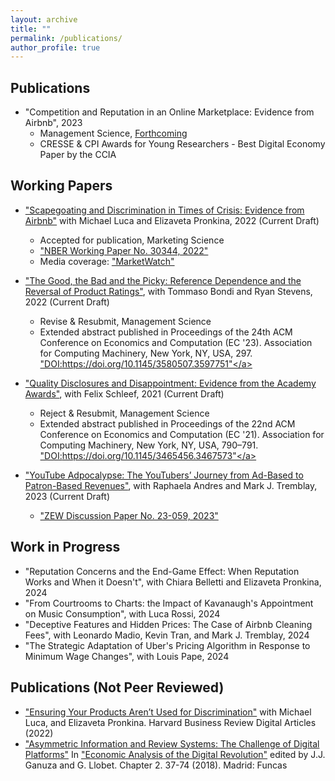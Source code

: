 ```yaml
---
layout: archive
title: ""
permalink: /publications/
author_profile: true
---
```


Publications
-----

* "Competition and Reputation in an Online Marketplace: Evidence from Airbnb", 2023
  * Management Science, <a href="https://doi.org/10.1287/mnsc.2023.4758">Forthcoming</a>
  * CRESSE & CPI Awards for Young Researchers - Best Digital Economy Paper by the CCIA

Working Papers
-----

* <a href="https://www.hbs.edu/ris/Publication%20Files/23-012_f4fa5a45-f77f-4f81-b7cb-3b664847e418.pdf">"Scapegoating and Discrimination in Times of Crisis: Evidence from Airbnb"</a> with Michael Luca and Elizaveta Pronkina, 2022 (Current Draft)
  * Accepted for publication, Marketing Science
  * <a href="https://www.nber.org/papers/w30344">"NBER Working Paper No. 30344, 2022"</a>
  * Media coverage: <a href="https://www.marketwatch.com/amp/story/scapegoating-minority-groups-can-shape-markets-asian-american-airbnb-hosts-saw-a-marked-decline-in-bookings-during-the-pandemic-11660576384">"MarketWatch"</a>
  
* <a href="https://drive.google.com/file/d/19QE6xjBOItAZtUKTl-KOintu25G2InT1/view?usp=sharing">"The Good, the Bad and the Picky: Reference Dependence and the Reversal of Product Ratings"</a>, with Tommaso Bondi and Ryan Stevens, 2022 (Current Draft)
  * Revise & Resubmit, Management Science
  * Extended abstract published in Proceedings of the 24th ACM Conference on Economics and Computation (EC '23). Association for Computing Machinery, New York, NY, USA, 297. <a href="https://dl.acm.org/doi/10.1145/3580507.3597751">"DOI:https://doi.org/10.1145/3580507.3597751"</a>

* <a href="https://drive.google.com/file/d/1z8eyrGw-Rm0RjXAGmq4XIit1ZNORIFbo/view?usp=sharing">"Quality Disclosures and Disappointment: Evidence from the Academy Awards"</a>, with Felix Schleef, 2021 (Current Draft)
  * Reject & Resubmit, Management Science
  * Extended abstract published in Proceedings of the 22nd ACM Conference on Economics and Computation (EC '21). Association for Computing Machinery, New York, NY, USA, 790–791. <a href="https://dl.acm.org/doi/10.1145/3465456.3467573">"DOI:https://doi.org/10.1145/3465456.3467573"</a>

* <a href="https://ftp.zew.de/pub/zew-docs/dp/dp23059.pdf">"YouTube Adpocalypse: The YouTubers’ Journey from Ad-Based to Patron-Based Revenues"</a>, with Raphaela Andres and Mark J. Tremblay, 2023 (Current Draft)
  * <a href="https://ftp.zew.de/pub/zew-docs/dp/dp23059.pdf">"ZEW Discussion Paper No. 23-059, 2023"</a> 

Work in Progress
-----

* "Reputation Concerns and the End-Game Effect: When Reputation Works and When it Doesn't", with Chiara Belletti and Elizaveta Pronkina, 2024 
* "From Courtrooms to Charts: the Impact of Kavanaugh's Appointment on Music Consumption", with Luca Rossi, 2024
* "Deceptive Features and Hidden Prices: The Case of Airbnb Cleaning Fees", with Leonardo Madio, Kevin Tran, and Mark J. Tremblay, 2024
* "The Strategic Adaptation of Uber's Pricing Algorithm in Response to Minimum Wage Changes", with Louis Pape, 2024


Publications (Not Peer Reviewed)
-----
 
* <a href="https://hbr.org/2022/10/ensuring-your-products-arent-used-for-discrimination">"Ensuring Your Products Aren’t Used for Discrimination"</a> with Michael Luca, and Elizaveta Pronkina. Harvard Business Review Digital Articles (2022)
* <a href="https://drive.google.com/file/d/11mwubDhEvnN0DAVWCe5qvBwYhbRIYLF1/view">"Asymmetric Information and Review Systems: The Challenge of Digital Platforms"</a>
In <a href="https://www.dropbox.com/s/hnlhbnkbk3zmdpi/Economic_Analysis_of_the_Digital_Revolution.pdf?dl=0">"Economic Analysis of the Digital Revolution"</a> edited by J.J. Ganuza and G. Llobet. Chapter 2. 37-74 (2018). Madrid: Funcas
